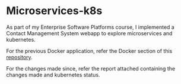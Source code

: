 # Microservices-k8s
As part of my Enterprise Software Platforms course, I implemented a Contact Management System webapp to explore microservices and kubernetes.

For the previous Docker application, refer the Docker section of this [repository](https://github.com/yashKumar2412/Containers-VMs).

For the changes made since, refer the report attached containing the changes made and kubernetes status.